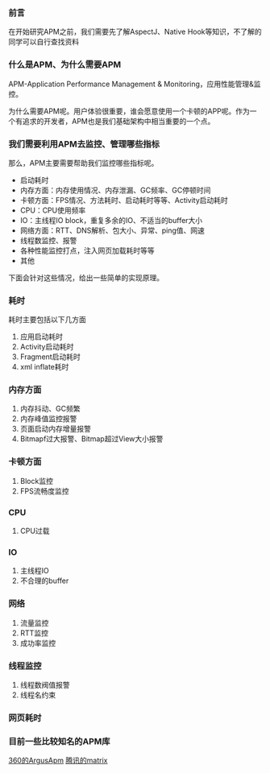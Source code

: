 ### 前言

在开始研究APM之前，我们需要先了解AspectJ、Native Hook等知识，不了解的同学可以自行查找资料

### 什么是APM、为什么需要APM

APM-Application Performance Management & Monitoring，应用性能管理&监控。

为什么需要APM呢。用户体验很重要，谁会愿意使用一个卡顿的APP呢。作为一个有追求的开发者，APM也是我们基础架构中相当重要的一个点。

### 我们需要利用APM去监控、管理哪些指标

那么，APM主要需要帮助我们监控哪些指标呢。

* 启动耗时
* 内存方面：内存使用情况、内存泄漏、GC频率、GC停顿时间
* 卡顿方面：FPS情况、方法耗时、启动耗时等等、Activity启动耗时
* CPU：CPU使用频率
* IO：主线程IO block，重复多余的IO、不适当的buffer大小
* 网络方面：RTT、DNS解析、包大小、异常、ping值、网速
* 线程数监控、报警
* 各种性能监控打点，注入网页加载耗时等等
* 其他

下面会针对这些情况，给出一些简单的实现原理。

### 耗时

耗时主要包括以下几方面

1. 应用启动耗时
2. Activity启动耗时
3. Fragment启动耗时
4. xml inflate耗时


### 内存方面

1. 内存抖动、GC频繁
2. 内存峰值监控报警
3. 页面启动内存增量报警
4. Bitmapf过大报警、Bitmap超过View大小报警

### 卡顿方面

1. Block监控
2. FPS流畅度监控

### CPU

1. CPU过载

### IO

1. 主线程IO
2. 不合理的buffer

### 网络

1. 流量监控
2. RTT监控
3. 成功率监控

### 线程监控

1. 线程数阀值报警
2. 线程名约束

### 网页耗时


### 目前一些比较知名的APM库

[360的ArgusApm](https://github.com/Qihoo360/ArgusAPM)
[腾讯的matrix](https://github.com/Tencent/matrix)
